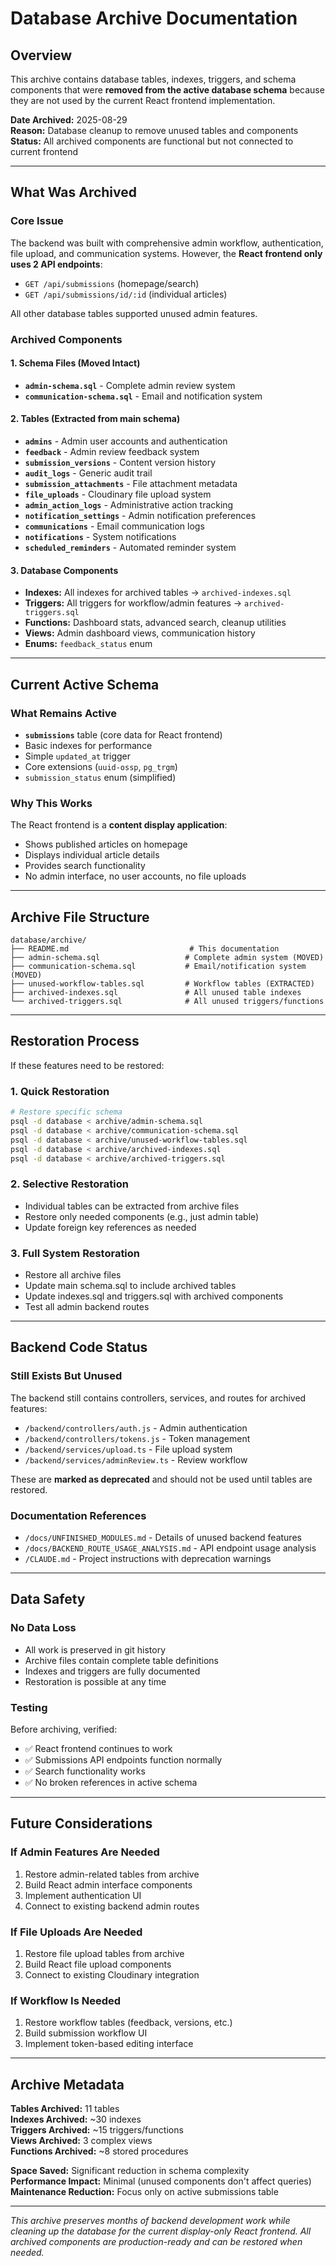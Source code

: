 # Database Archive Documentation

## Overview

This archive contains database tables, indexes, triggers, and schema components that were **removed from the active database schema** because they are not used by the current React frontend implementation.

**Date Archived:** 2025-08-29  
**Reason:** Database cleanup to remove unused tables and components  
**Status:** All archived components are functional but not connected to current frontend

---

## What Was Archived

### Core Issue
The backend was built with comprehensive admin workflow, authentication, file upload, and communication systems. However, the **React frontend only uses 2 API endpoints**:
- `GET /api/submissions` (homepage/search)
- `GET /api/submissions/id/:id` (individual articles)

All other database tables supported unused admin features.

### Archived Components

#### 1. Schema Files (Moved Intact)
- **`admin-schema.sql`** - Complete admin review system
- **`communication-schema.sql`** - Email and notification system

#### 2. Tables (Extracted from main schema)
- **`admins`** - Admin user accounts and authentication
- **`feedback`** - Admin review feedback system  
- **`submission_versions`** - Content version history
- **`audit_logs`** - Generic audit trail
- **`submission_attachments`** - File attachment metadata
- **`file_uploads`** - Cloudinary file upload system
- **`admin_action_logs`** - Administrative action tracking  
- **`notification_settings`** - Admin notification preferences
- **`communications`** - Email communication logs
- **`notifications`** - System notifications
- **`scheduled_reminders`** - Automated reminder system

#### 3. Database Components
- **Indexes:** All indexes for archived tables → `archived-indexes.sql`
- **Triggers:** All triggers for workflow/admin features → `archived-triggers.sql`
- **Functions:** Dashboard stats, advanced search, cleanup utilities
- **Views:** Admin dashboard views, communication history
- **Enums:** `feedback_status` enum

---

## Current Active Schema

### What Remains Active
- **`submissions`** table (core data for React frontend)
- Basic indexes for performance
- Simple `updated_at` trigger
- Core extensions (`uuid-ossp`, `pg_trgm`)
- `submission_status` enum (simplified)

### Why This Works
The React frontend is a **content display application**:
- Shows published articles on homepage
- Displays individual article details
- Provides search functionality
- No admin interface, no user accounts, no file uploads

---

## Archive File Structure

```
database/archive/
├── README.md                           # This documentation
├── admin-schema.sql                   # Complete admin system (MOVED)
├── communication-schema.sql           # Email/notification system (MOVED) 
├── unused-workflow-tables.sql         # Workflow tables (EXTRACTED)
├── archived-indexes.sql               # All unused table indexes
└── archived-triggers.sql              # All unused triggers/functions
```

---

## Restoration Process

If these features need to be restored:

### 1. Quick Restoration
```bash
# Restore specific schema
psql -d database < archive/admin-schema.sql
psql -d database < archive/communication-schema.sql
psql -d database < archive/unused-workflow-tables.sql
psql -d database < archive/archived-indexes.sql
psql -d database < archive/archived-triggers.sql
```

### 2. Selective Restoration
- Individual tables can be extracted from archive files
- Restore only needed components (e.g., just admin table)
- Update foreign key references as needed

### 3. Full System Restoration  
- Restore all archive files
- Update main schema.sql to include archived tables
- Update indexes.sql and triggers.sql with archived components
- Test all admin backend routes

---

## Backend Code Status

### Still Exists But Unused
The backend still contains controllers, services, and routes for archived features:
- `/backend/controllers/auth.js` - Admin authentication
- `/backend/controllers/tokens.js` - Token management
- `/backend/services/upload.ts` - File upload system
- `/backend/services/adminReview.ts` - Review workflow

These are **marked as deprecated** and should not be used until tables are restored.

### Documentation References
- `/docs/UNFINISHED_MODULES.md` - Details of unused backend features
- `/docs/BACKEND_ROUTE_USAGE_ANALYSIS.md` - API endpoint usage analysis
- `/CLAUDE.md` - Project instructions with deprecation warnings

---

## Data Safety

### No Data Loss
- All work is preserved in git history
- Archive files contain complete table definitions
- Indexes and triggers are fully documented
- Restoration is possible at any time

### Testing
Before archiving, verified:
- ✅ React frontend continues to work
- ✅ Submissions API endpoints function normally  
- ✅ Search functionality works
- ✅ No broken references in active schema

---

## Future Considerations

### If Admin Features Are Needed
1. Restore admin-related tables from archive
2. Build React admin interface components
3. Implement authentication UI
4. Connect to existing backend admin routes

### If File Uploads Are Needed  
1. Restore file upload tables from archive
2. Build React file upload components
3. Connect to existing Cloudinary integration

### If Workflow Is Needed
1. Restore workflow tables (feedback, versions, etc.)
2. Build submission workflow UI
3. Implement token-based editing interface

---

## Archive Metadata

**Tables Archived:** 11 tables  
**Indexes Archived:** ~30 indexes  
**Triggers Archived:** ~15 triggers/functions  
**Views Archived:** 3 complex views  
**Functions Archived:** ~8 stored procedures  

**Space Saved:** Significant reduction in schema complexity  
**Performance Impact:** Minimal (unused components don't affect queries)  
**Maintenance Reduction:** Focus only on active submissions table

---

*This archive preserves months of backend development work while cleaning up the database for the current display-only React frontend. All archived components are production-ready and can be restored when needed.*